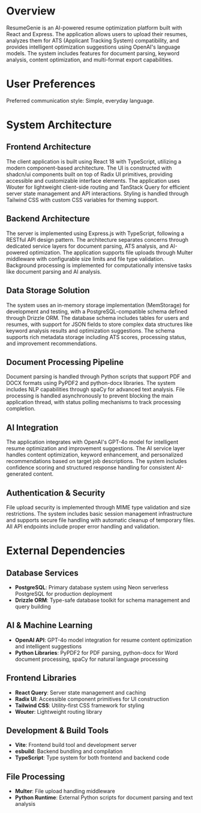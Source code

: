# Overview

ResumeGenie is an AI-powered resume optimization platform built with React and Express. The application allows users to upload their resumes, analyzes them for ATS (Applicant Tracking System) compatibility, and provides intelligent optimization suggestions using OpenAI's language models. The system includes features for document parsing, keyword analysis, content optimization, and multi-format export capabilities.

# User Preferences

Preferred communication style: Simple, everyday language.

# System Architecture

## Frontend Architecture
The client application is built using React 18 with TypeScript, utilizing a modern component-based architecture. The UI is constructed with shadcn/ui components built on top of Radix UI primitives, providing accessible and customizable interface elements. The application uses Wouter for lightweight client-side routing and TanStack Query for efficient server state management and API interactions. Styling is handled through Tailwind CSS with custom CSS variables for theming support.

## Backend Architecture
The server is implemented using Express.js with TypeScript, following a RESTful API design pattern. The architecture separates concerns through dedicated service layers for document parsing, ATS analysis, and AI-powered optimization. The application supports file uploads through Multer middleware with configurable size limits and file type validation. Background processing is implemented for computationally intensive tasks like document parsing and AI analysis.

## Data Storage Solution
The system uses an in-memory storage implementation (MemStorage) for development and testing, with a PostgreSQL-compatible schema defined through Drizzle ORM. The database schema includes tables for users and resumes, with support for JSON fields to store complex data structures like keyword analysis results and optimization suggestions. The schema supports rich metadata storage including ATS scores, processing status, and improvement recommendations.

## Document Processing Pipeline
Document parsing is handled through Python scripts that support PDF and DOCX formats using PyPDF2 and python-docx libraries. The system includes NLP capabilities through spaCy for advanced text analysis. File processing is handled asynchronously to prevent blocking the main application thread, with status polling mechanisms to track processing completion.

## AI Integration
The application integrates with OpenAI's GPT-4o model for intelligent resume optimization and improvement suggestions. The AI service layer handles content optimization, keyword enhancement, and personalized recommendations based on target job descriptions. The system includes confidence scoring and structured response handling for consistent AI-generated content.

## Authentication & Security
File upload security is implemented through MIME type validation and size restrictions. The system includes basic session management infrastructure and supports secure file handling with automatic cleanup of temporary files. All API endpoints include proper error handling and validation.

# External Dependencies

## Database Services
- **PostgreSQL**: Primary database system using Neon serverless PostgreSQL for production deployment
- **Drizzle ORM**: Type-safe database toolkit for schema management and query building

## AI & Machine Learning
- **OpenAI API**: GPT-4o model integration for resume content optimization and intelligent suggestions
- **Python Libraries**: PyPDF2 for PDF parsing, python-docx for Word document processing, spaCy for natural language processing

## Frontend Libraries
- **React Query**: Server state management and caching
- **Radix UI**: Accessible component primitives for UI construction
- **Tailwind CSS**: Utility-first CSS framework for styling
- **Wouter**: Lightweight routing library

## Development & Build Tools
- **Vite**: Frontend build tool and development server
- **esbuild**: Backend bundling and compilation
- **TypeScript**: Type system for both frontend and backend code

## File Processing
- **Multer**: File upload handling middleware
- **Python Runtime**: External Python scripts for document parsing and text analysis